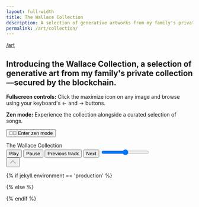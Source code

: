 ```yaml
---
layout: full-width
title: The Wallace Collection
description: A selection of generative artworks from my family's private collection on the Tezos and Ethereum blockchains. In full-screen mode, press your keyboard's &larr; and &rarr; buttons to browse all works.
permalink: /art/collection/
---
```


<article>
  <a class="back fade-in-element" href="/art">/art</a>
  <h1 class="fade-in-element">Introducing the Wallace Collection, a selection of generative art from my family's private collection&mdash;secured by the blockchain.
  </h1>
  <div class="collection-notes fade-in-element">
    <p>
      <strong>Fullscreen controls:</strong>
      Click the maximize icon on any image and browse using your keyboard's &larr; and &rarr; buttons.
    </p>
    <div id="zenMode" class="zen-mode">
      <p>
        <strong>Zen mode:</strong> Experience the collection alongside a curated selection of songs.
      </p>
      <p>
        <button id="autoPlayCollection" class="button"><span class="emoji-icon">🧘🏻</span> Enter zen mode</button>
      </p>
    </div>
  </div>
  <div id="bgSwitch">
    <div id="art-collection" class="art-collection"></div>
  </div>
</article>
<div id="fullscreen-viewer" class="fullscreen-viewer hidden"></div>
<div id="utility-bar" class="utility-bar hidden">
  <div class="page-title-container">
    <div id="pageTitle" class="page-title">The Wallace Collection</div>
  </div>
  <div class="music-player-container">
    <div id="musicPlayer" class="music-player">
      <audio id="audioElement" src=""></audio>
      <div class="trackActivityContainer">
        <div class="trackActivity">
          <div class="infoBox">
            <div id="trackInfo" class="marquee"></div>
          </div>
        </div>
      </div>
      <button id="playButton" aria-labelledby="play-label">
        <i></i>
        <span id="play-label">Play</span>
      </button>
      <button id="pauseButton" aria-labelledby="pause-label">
        <i></i>
        <span id="pause-label">Pause</span>
      </button>
      <button id="prevButton" aria-labelledby="previous-label">
        <i></i>
        <span id="previous-label">Previous track</span>
      </button>
      <button id="nextButton" aria-labelledby="next-label">
        <i></i>
        <span id="next-label">Next</span>
      </button>
      <input id="volumeControl" type="range" min="0" max="1" step="0.1" aria-label="Volume" />
    </div>
  </div>
  <div class="to-top hidden">
    <button id="backToTop" title="Go to top">
      <i>
        <svg width="20" height="20" viewBox="0 0 18 18" fill="none" xmlns="http://www.w3.org/2000/svg"><path d="M3 11L9 5L15 11" stroke="#ADADAD" stroke-width="2" stroke-linecap="round"/></svg>
      </i>
    </button>
  </div>
</div>

{% if jekyll.environment == 'production' %}
  <script src="/assets/js/collection-page.min.js?v={{ site.version }}"></script>
  <script src="/assets/js/gallery-viewer.min.js??v={{ site.version }}"></script>
  <script src="/assets/js/player.min.js?v=0.11?v={{ site.version }}"></script>
{% else %}
  <script src="/assets/js/collection-page.js?v={{ site.version }}"></script>
  <script src="/assets/js/gallery-viewer.js?v={{ site.version }}"></script>
  <script src="/assets/js/player.js?v=0.11?v={{ site.version }}"></script>
{% endif %}